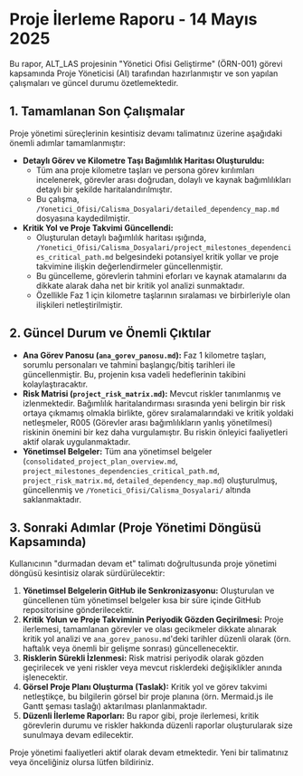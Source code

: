 # Proje İlerleme Raporu - 14 Mayıs 2025

Bu rapor, ALT_LAS projesinin "Yönetici Ofisi Geliştirme" (ÖRN-001) görevi kapsamında Proje Yöneticisi (AI) tarafından hazırlanmıştır ve son yapılan çalışmaları ve güncel durumu özetlemektedir.

## 1. Tamamlanan Son Çalışmalar

Proje yönetimi süreçlerinin kesintisiz devamı talimatınız üzerine aşağıdaki önemli adımlar tamamlanmıştır:

*   **Detaylı Görev ve Kilometre Taşı Bağımlılık Haritası Oluşturuldu:**
    *   Tüm ana proje kilometre taşları ve persona görev kırılımları incelenerek, görevler arası doğrudan, dolaylı ve kaynak bağımlılıkları detaylı bir şekilde haritalandırılmıştır.
    *   Bu çalışma, `/Yonetici_Ofisi/Calisma_Dosyalari/detailed_dependency_map.md` dosyasına kaydedilmiştir.
*   **Kritik Yol ve Proje Takvimi Güncellendi:**
    *   Oluşturulan detaylı bağımlılık haritası ışığında, `/Yonetici_Ofisi/Calisma_Dosyalari/project_milestones_dependencies_critical_path.md` belgesindeki potansiyel kritik yollar ve proje takvimine ilişkin değerlendirmeler güncellenmiştir.
    *   Bu güncelleme, görevlerin tahmini eforları ve kaynak atamalarını da dikkate alarak daha net bir kritik yol analizi sunmaktadır.
    *   Özellikle Faz 1 için kilometre taşlarının sıralaması ve birbirleriyle olan ilişkileri netleştirilmiştir.

## 2. Güncel Durum ve Önemli Çıktılar

*   **Ana Görev Panosu (`ana_gorev_panosu.md`):** Faz 1 kilometre taşları, sorumlu personaları ve tahmini başlangıç/bitiş tarihleri ile güncellenmiştir. Bu, projenin kısa vadeli hedeflerinin takibini kolaylaştıracaktır.
*   **Risk Matrisi (`project_risk_matrix.md`):** Mevcut riskler tanımlanmış ve izlenmektedir. Bağımlılık haritalandırması sırasında yeni belirgin bir risk ortaya çıkmamış olmakla birlikte, görev sıralamalarındaki ve kritik yoldaki netleşmeler, R005 (Görevler arası bağımlılıkların yanlış yönetilmesi) riskinin önemini bir kez daha vurgulamıştır. Bu riskin önleyici faaliyetleri aktif olarak uygulanmaktadır.
*   **Yönetimsel Belgeler:** Tüm ana yönetimsel belgeler (`consolidated_project_plan_overview.md`, `project_milestones_dependencies_critical_path.md`, `project_risk_matrix.md`, `detailed_dependency_map.md`) oluşturulmuş, güncellenmiş ve `/Yonetici_Ofisi/Calisma_Dosyalari/` altında saklanmaktadır.

## 3. Sonraki Adımlar (Proje Yönetimi Döngüsü Kapsamında)

Kullanıcının "durmadan devam et" talimatı doğrultusunda proje yönetimi döngüsü kesintisiz olarak sürdürülecektir:

1.  **Yönetimsel Belgelerin GitHub ile Senkronizasyonu:** Oluşturulan ve güncellenen tüm yönetimsel belgeler kısa bir süre içinde GitHub repositorisine gönderilecektir.
2.  **Kritik Yolun ve Proje Takviminin Periyodik Gözden Geçirilmesi:** Proje ilerlemesi, tamamlanan görevler ve olası gecikmeler dikkate alınarak kritik yol analizi ve `ana_gorev_panosu.md`'deki tarihler düzenli olarak (örn. haftalık veya önemli bir gelişme sonrası) güncellenecektir.
3.  **Risklerin Sürekli İzlenmesi:** Risk matrisi periyodik olarak gözden geçirilecek ve yeni riskler veya mevcut risklerdeki değişiklikler anında işlenecektir.
4.  **Görsel Proje Planı Oluşturma (Taslak):** Kritik yol ve görev takvimi netleştikçe, bu bilgilerin görsel bir proje planına (örn. Mermaid.js ile Gantt şeması taslağı) aktarılması planlanmaktadır.
5.  **Düzenli İlerleme Raporları:** Bu rapor gibi, proje ilerlemesi, kritik görevlerin durumu ve riskler hakkında düzenli raporlar oluşturularak size sunulmaya devam edilecektir.

Proje yönetimi faaliyetleri aktif olarak devam etmektedir. Yeni bir talimatınız veya önceliğiniz olursa lütfen bildiriniz.

